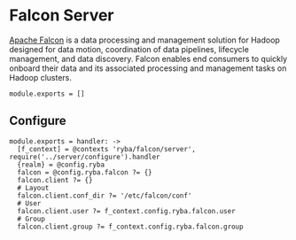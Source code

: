 
# Falcon Server

[Apache Falcon](http://falcon.apache.org) is a data processing and management solution for Hadoop designed
for data motion, coordination of data pipelines, lifecycle management, and data
discovery. Falcon enables end consumers to quickly onboard their data and its
associated processing and management tasks on Hadoop clusters.


    module.exports = []

## Configure

    module.exports = handler: ->
      [f_context] = @contexts 'ryba/falcon/server', require('../server/configure').handler
      {realm} = @config.ryba
      falcon = @config.ryba.falcon ?= {}
      falcon.client ?= {}
      # Layout
      falcon.client.conf_dir ?= '/etc/falcon/conf'
      # User
      falcon.client.user ?= f_context.config.ryba.falcon.user
      # Group
      falcon.client.group ?= f_context.config.ryba.falcon.group
      
